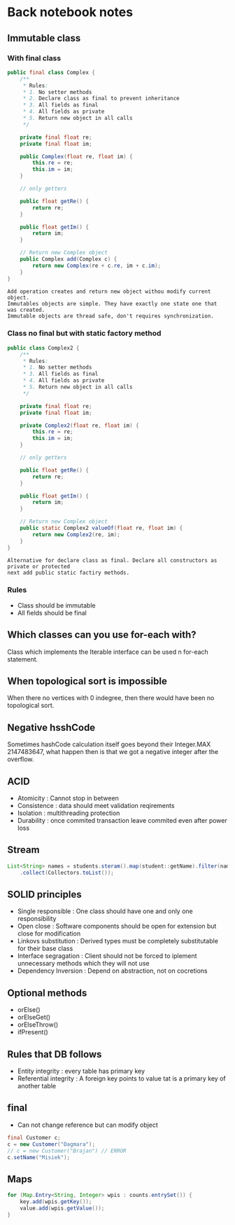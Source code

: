 # Back notebook notes
## Immutable class
### With final class
```java
public final class Complex {
    /**
     * Rules:
     * 1. No setter methods
     * 2. Declare class as final to prevent inheritance
     * 3. All fields as final
     * 4. All fields as private
     * 5. Return new object in all calls
     */

    private final float re;
    private final float im;

    public Complex(float re, float im) {
        this.re = re;
        this.im = im;
    }

    // only getters

    public float getRe() {
        return re;
    }

    public float getIm() {
        return im;
    }

    // Return new Complex object
    public Complex add(Complex c) {
        return new Complex(re + c.re, im + c.im);
    }
}
```

    Add operation creates and return new object withou modify current object.
    Immutables objects are simple. They have exactly one state one that was created.
    Immutable objects are thread safe, don't requires synchronization.

### Class no final but with static factory method
```java
public class Complex2 {
    /**
     * Rules:
     * 1. No setter methods
     * 3. All fields as final
     * 4. All fields as private
     * 5. Return new object in all calls
     */

    private final float re;
    private final float im;

    private Complex2(float re, float im) {
        this.re = re;
        this.im = im;
    }

    // only getters

    public float getRe() {
        return re;
    }

    public float getIm() {
        return im;
    }

    // Return new Complex object
    public static Complex2 valueOf(float re, float im) {
        return new Complex2(re, im);
    }
}
```
    Alternative for declare class as final. Declare all constructors as private or protected
    next add public static factiry methods.

### Rules
- Class should be immutable
- All fields should be final

## Which classes can you use for-each with?
Class which implements the Iterable<T> interface can be used n for-each statement.

## When topological sort is impossible
When there no vertices with 0 indegree, then there would have been no topological sort.

## Negative hsshCode
Sometimes hashCode calculation itself goes beyond their Integer.MAX 2147483647,
what happen then is that we got a negative integer after the overflow.

## ACID
- Atomicity : Cannot stop in between
- Consistence : data should meet validation reqirements
- Isolation : multithreading protection
- Durability : once commited transaction leave commited even after power loss

## Stream
```java
List<String> names = students.steram().map(student::getName).filter(name->name.startsWith("A"))
    .collect(Collectors.toList());
```

## SOLID principles
- Single responsible : One class should have one and only one responsibility
- Open close : Software components should be open for extension but close for modification
- Linkovs substitution : Derived types must be completely substitutable for their base class
- Interface segragation : Client should not be forced to iplement unnecessary methods which they will not use
- Dependency Inversion : Depend on abstraction, not on cocretions

## Optional<T> methods
- orElse()
- orElseGet()
- orElseThrow()
- ifPresent()

## Rules that DB follows
- Entity integrity : every table has primary key
- Referential integrity : A foreign key points to value tat is a primary key of another table

## final
- Can not change reference but can modify object

```java
final Customer c;
c = new Customer("Dagmara");
// c = new Customer("Brajan") // ERROR
c.setName("Misiek");
```

## Maps
```java
for (Map.Entry<String, Integer> wpis : counts.entrySet()) {
    key.add(wpis.getKey());
    value.add(wpis.getValue());
}
```







































